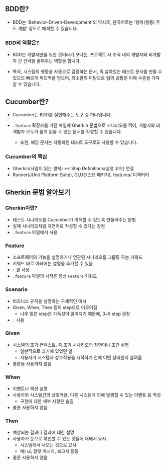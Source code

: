 ## BDD란?

- BDD는 'Behavior-Driven-Development'의 약자로, 한국어로는 '행위(행동) 주도 개발' 정도로 해석할 수 있습니다.

### BDD의 역할은?

- BDD는 개발자만을 위한 것이라기 보다는, 프로젝트 시 조직 내의 개발자와 비개발자 간 간극을 줄여주는 역할을 합니다.

- 특히, 시스템의 행동을 자동으로 검증하는 문서, 즉 살아있는 테스트 문사를 만들 수 있으므 빠르게 피드백을 얻으며, 최소한의 미팅으로 팀의 공통된 이해 수준을 가져갈 수 있습니다.

## Cucumber란?

- Cucumber는 BDD를 실현해주는 도구 중 하나입니다.

- `.feature` 확장자를 가진 파일에 Gherkin 문법으로 시나리오를 적어, 개발자와 비개발자 모두가 쉽게 읽을 수 있는 문서를 작성할 수 있습니다.
    - 또한, 해당 문서는 자동화된 테스트 도구로도 사용할 수 있습니다.
 
### Cucumber의 핵심
- Gherkin(사람이 읽는 명세) <-> Step Definitions(실행 코드) 연결
- Runner(JUnit Platform Suite), GLUE(스텝 패키지), features/ 디렉터리

## Gherkin 문법 알아보기

### Gherkin이란?

- 테스트 시나리오를 Cucumber가 이해할 수 있도록 만들어주는 문법
- 실제 시나리오처럼 자연어로 작성할 수 있다는 장점
- `.feature` 파일에서 사용

### Feature

- 소프트웨어의 기능을 설명하거나 연관된 시나리오를 그룹핑 하는 키워드
- 키워드 바로 아래에는 설명을 추가할 수 있음
- `:` 를 사용
- `.feature` 파일의 시작은 항상 `Feature` 키워드

### Scenario

- 비즈니스 규칙을 설명하는 구체적인 예시
- Given, When, Then 등의 step으로 이루어짐
    - 너무 많은 step은 가독성이 떨어지기 때문에, 3~5 step 권장
- `:` 사용

### Given

- 시스템의 초기 컨텍스트, 즉 초기 시나리오의 장면이나 조건 설명
    - 일반적으로 과거에 있었던 일
    - 사용자가 시스템과 상호작용을 시작하기 전에 어떤 상태인지 알려줌 
- 콜론을 사용하지 않음

### When

- 이벤트나 액션 설명
- 사용자와 시스템간의 상호작용, 다른 시스템에 의해 발생할 수 있는 이벤트 등 작성
    - 구현에 대한 세부 사항은 숨김
- 콜론 사용하지 않음

### Then

- 예상되는 결과나 결과에 대한 설명
- 사용자가 눈으로 확인할 수 있는 것들에 대해서 묘사
    - 시스템에서 나오는 것으로 묘사
    - 예) ui, 알럿 메시지, 보고서 등등
- 콜론 사용하지 않음

 
